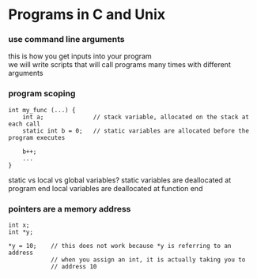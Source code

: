 # Programs in C and Unix
### use command line arguments
this is how you get inputs into your program  
we will write scripts that will call programs many times with different arguments

### program scoping
```
int my_func (...) {
	int a;				// stack variable, allocated on the stack at each call
	static int b = 0;	// static variables are allocated before the program executes
	
	b++;
	...
}
```
static vs local vs global variables?
static variables are deallocated at program end
local variables are deallocated at function end

### pointers are a memory address
```
int x;
int *y;

*y = 10; 	// this does not work because *y is referring to an address
			// when you assign an int, it is actually taking you to 
			// address 10
```
